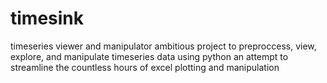 # timesink
timeseries viewer and manipulator
ambitious project to preproccess, view, explore, and manipulate timeseries data using python
an attempt to streamline the countless hours of excel plotting and manipulation
